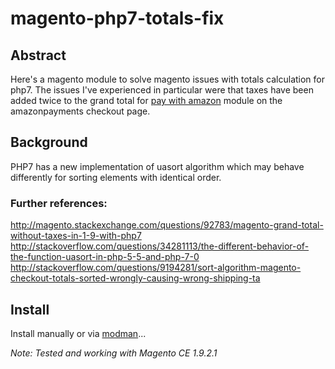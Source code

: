 # magento-php7-totals-fix
## Abstract
Here's a magento module to solve magento issues with totals calculation for php7.
The issues I've experienced in particular were that taxes have been added twice to the grand total for [pay with amazon](https://www.magentocommerce.com/magento-connect/login-and-pay-with-amazon-advanced-payment-apis-for-europe.html) module on the amazonpayments checkout page.  

## Background
 PHP7 has a new implementation of uasort algorithm which may behave differently for sorting elements with identical order.
 
### Further references:
http://magento.stackexchange.com/questions/92783/magento-grand-total-without-taxes-in-1-9-with-php7
http://stackoverflow.com/questions/34281113/the-different-behavior-of-the-function-uasort-in-php-5-5-and-php-7-0
http://stackoverflow.com/questions/9194281/sort-algorithm-magento-checkout-totals-sorted-wrongly-causing-wrong-shipping-ta

 
## Install
Install manually or via [modman](https://github.com/colinmollenhour/modman)...

*Note: Tested and working with Magento CE 1.9.2.1* 

